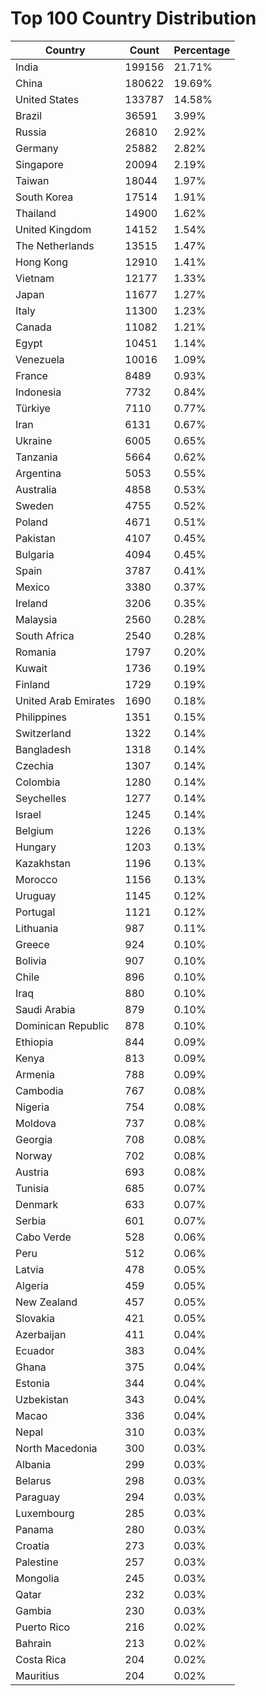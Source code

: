 # Top 100 Country Distribution
| Country | Count | Percentage |
|----|----|----|
| India | 199156 | 21.71% |
| China | 180622 | 19.69% |
| United States | 133787 | 14.58% |
| Brazil | 36591 | 3.99% |
| Russia | 26810 | 2.92% |
| Germany | 25882 | 2.82% |
| Singapore | 20094 | 2.19% |
| Taiwan | 18044 | 1.97% |
| South Korea | 17514 | 1.91% |
| Thailand | 14900 | 1.62% |
| United Kingdom | 14152 | 1.54% |
| The Netherlands | 13515 | 1.47% |
| Hong Kong | 12910 | 1.41% |
| Vietnam | 12177 | 1.33% |
| Japan | 11677 | 1.27% |
| Italy | 11300 | 1.23% |
| Canada | 11082 | 1.21% |
| Egypt | 10451 | 1.14% |
| Venezuela | 10016 | 1.09% |
| France | 8489 | 0.93% |
| Indonesia | 7732 | 0.84% |
| Türkiye | 7110 | 0.77% |
| Iran | 6131 | 0.67% |
| Ukraine | 6005 | 0.65% |
| Tanzania | 5664 | 0.62% |
| Argentina | 5053 | 0.55% |
| Australia | 4858 | 0.53% |
| Sweden | 4755 | 0.52% |
| Poland | 4671 | 0.51% |
| Pakistan | 4107 | 0.45% |
| Bulgaria | 4094 | 0.45% |
| Spain | 3787 | 0.41% |
| Mexico | 3380 | 0.37% |
| Ireland | 3206 | 0.35% |
| Malaysia | 2560 | 0.28% |
| South Africa | 2540 | 0.28% |
| Romania | 1797 | 0.20% |
| Kuwait | 1736 | 0.19% |
| Finland | 1729 | 0.19% |
| United Arab Emirates | 1690 | 0.18% |
| Philippines | 1351 | 0.15% |
| Switzerland | 1322 | 0.14% |
| Bangladesh | 1318 | 0.14% |
| Czechia | 1307 | 0.14% |
| Colombia | 1280 | 0.14% |
| Seychelles | 1277 | 0.14% |
| Israel | 1245 | 0.14% |
| Belgium | 1226 | 0.13% |
| Hungary | 1203 | 0.13% |
| Kazakhstan | 1196 | 0.13% |
| Morocco | 1156 | 0.13% |
| Uruguay | 1145 | 0.12% |
| Portugal | 1121 | 0.12% |
| Lithuania | 987 | 0.11% |
| Greece | 924 | 0.10% |
| Bolivia | 907 | 0.10% |
| Chile | 896 | 0.10% |
| Iraq | 880 | 0.10% |
| Saudi Arabia | 879 | 0.10% |
| Dominican Republic | 878 | 0.10% |
| Ethiopia | 844 | 0.09% |
| Kenya | 813 | 0.09% |
| Armenia | 788 | 0.09% |
| Cambodia | 767 | 0.08% |
| Nigeria | 754 | 0.08% |
| Moldova | 737 | 0.08% |
| Georgia | 708 | 0.08% |
| Norway | 702 | 0.08% |
| Austria | 693 | 0.08% |
| Tunisia | 685 | 0.07% |
| Denmark | 633 | 0.07% |
| Serbia | 601 | 0.07% |
| Cabo Verde | 528 | 0.06% |
| Peru | 512 | 0.06% |
| Latvia | 478 | 0.05% |
| Algeria | 459 | 0.05% |
| New Zealand | 457 | 0.05% |
| Slovakia | 421 | 0.05% |
| Azerbaijan | 411 | 0.04% |
| Ecuador | 383 | 0.04% |
| Ghana | 375 | 0.04% |
| Estonia | 344 | 0.04% |
| Uzbekistan | 343 | 0.04% |
| Macao | 336 | 0.04% |
| Nepal | 310 | 0.03% |
| North Macedonia | 300 | 0.03% |
| Albania | 299 | 0.03% |
| Belarus | 298 | 0.03% |
| Paraguay | 294 | 0.03% |
| Luxembourg | 285 | 0.03% |
| Panama | 280 | 0.03% |
| Croatia | 273 | 0.03% |
| Palestine | 257 | 0.03% |
| Mongolia | 245 | 0.03% |
| Qatar | 232 | 0.03% |
| Gambia | 230 | 0.03% |
| Puerto Rico | 216 | 0.02% |
| Bahrain | 213 | 0.02% |
| Costa Rica | 204 | 0.02% |
| Mauritius | 204 | 0.02% |
